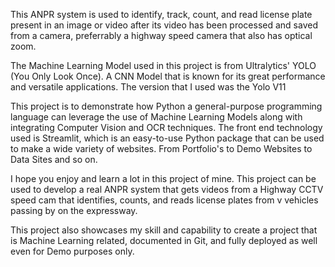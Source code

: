 This ANPR system is used to identify, track, count, and read license plate present in an image or video after its video has been processed and saved from a camera, preferrably a highway speed camera that also has
optical zoom.

The Machine Learning Model used in this project is from Ultralytics' YOLO (You Only Look Once). A CNN Model that is known for its great performance and versatile applications. The version that I used was the Yolo V11

This project is to demonstrate how Python a general-purpose programming language can leverage the use of Machine Learning Models along with integrating Computer Vision and OCR techniques. The front end technology 
used is Streamlit, which is an easy-to-use Python package that can be used to make a wide variety of websites. From Portfolio's to Demo Websites to Data Sites and so on.

I hope you enjoy and learn a lot in this project of mine. This project can be used to develop a real ANPR system that gets videos from a Highway CCTV speed cam that identifies, counts, and reads license plates from v
vehicles passing by on the expressway.

This project also showcases my skill and capability to create a project that is Machine Learning related, documented in Git, and fully deployed as well even for Demo purposes only.
